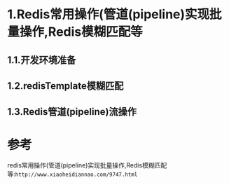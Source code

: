 # 1.Redis常用操作(管道(pipeline)实现批量操作,Redis模糊匹配等

## 1.1.开发环境准备

## 1.2.redisTemplate模糊匹配
## 1.3.Redis管道(pipeline)流操作

# 参考 
redis常用操作(管道(pipeline)实现批量操作,Redis模糊匹配等:`http://www.xiaoheidiannao.com/9747.html`